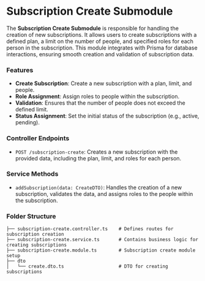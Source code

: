 # Subscription Create Submodule

The **Subscription Create Submodule** is responsible for handling the creation of new subscriptions. It allows users to create subscriptions with a defined plan, a limit on the number of people, and specified roles for each person in the subscription. This module integrates with Prisma for database interactions, ensuring smooth creation and validation of subscription data.

### Features

- **Create Subscription**: Create a new subscription with a plan, limit, and people.
- **Role Assignment**: Assign roles to people within the subscription.
- **Validation**: Ensures that the number of people does not exceed the defined limit.
- **Status Assignment**: Set the initial status of the subscription (e.g., active, pending).

### Controller Endpoints

- `POST /subscription-create`: Creates a new subscription with the provided data, including the plan, limit, and roles for each person.

### Service Methods

- `addSubscription(data: CreateDTO)`: Handles the creation of a new subscription, validates the data, and assigns roles to the people within the subscription.

### Folder Structure

```plaintext
├── subscription-create.controller.ts    # Defines routes for subscription creation
├── subscription-create.service.ts       # Contains business logic for creating subscriptions
├── subscription-create.module.ts        # Subscription create module setup
├── dto
│   └── create.dto.ts                    # DTO for creating subscriptions
```
